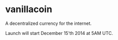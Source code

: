 vanillacoin
===========

A decentralized currency for the internet.

Launch will start December 15'th 2014 at 5AM UTC.
